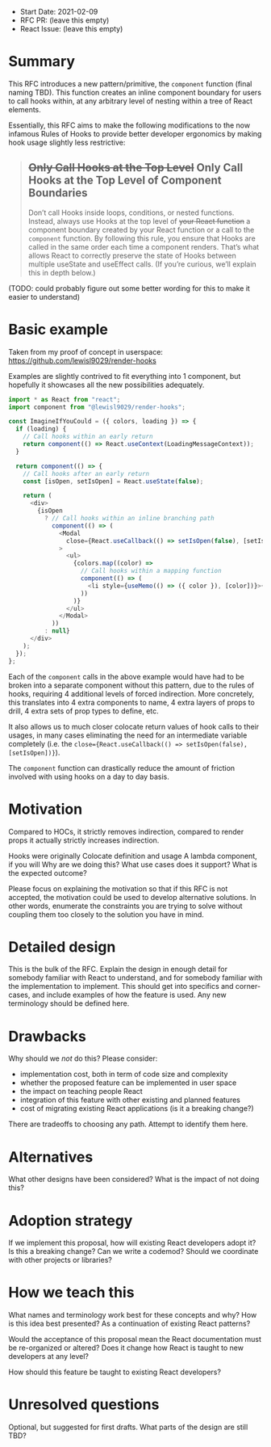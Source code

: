 - Start Date: 2021-02-09
- RFC PR: (leave this empty)
- React Issue: (leave this empty)

# Summary

This RFC introduces a new pattern/primitive, the `component` function (final naming TBD). This function creates an inline component boundary for users to call hooks within, at any arbitrary level of nesting within a tree of React elements.

Essentially, this RFC aims to make the following modifications to the now infamous Rules of Hooks to provide better developer ergonomics by making hook usage slightly less restrictive:

> ## ~~Only Call Hooks at the Top Level~~ Only Call Hooks at the Top Level of Component Boundaries
> 
> Don’t call Hooks inside loops, conditions, or nested functions. Instead, always use Hooks at the top level of ~~your React function~~ a component boundary created by your React function or a call to the `component` function. By following this rule, you ensure that Hooks are called in the same order each time a component renders. That’s what allows React to correctly preserve the state of Hooks between multiple useState and useEffect calls. (If you’re curious, we’ll explain this in depth below.)

(TODO: could probably figure out some better wording for this to make it easier to understand)

# Basic example

Taken from my proof of concept in userspace: https://github.com/lewisl9029/render-hooks

Examples are slightly contrived to fit everything into 1 component, but hopefully it showcases all the new possibilities adequately.

```js
import * as React from "react";
import component from "@lewisl9029/render-hooks";

const ImagineIfYouCould = ({ colors, loading }) => {
  if (loading) {
    // Call hooks within an early return
    return component(() => React.useContext(LoadingMessageContext));
  }

  return component(() => {
    // Call hooks after an early return
    const [isOpen, setIsOpen] = React.useState(false);

    return (
      <div>
        {isOpen
          ? // Call hooks within an inline branching path
            component(() => (
              <Modal
                close={React.useCallback(() => setIsOpen(false), [setIsOpen])}
              >
                <ul>
                  {colors.map((color) =>
                    // Call hooks within a mapping function
                    component(() => (
                      <li style={useMemo(() => ({ color }), [color])}>{color}</li>
                    ))
                  )}
                </ul>
              </Modal>
            ))
          : null}
      </div>
    );
  });
};
```

Each of the `component` calls in the above example would have had to be broken into a separate component without this pattern, due to the rules of hooks, requiring 4 additional levels of forced indirection. More concretely, this translates into 4 extra components to name, 4 extra layers of props to drill, 4 extra sets of prop types to define, etc. 

It also allows us to much closer colocate return values of hook calls to their usages, in many cases eliminating the need for an intermediate variable completely (i.e. the `close={React.useCallback(() => setIsOpen(false), [setIsOpen])}`).

The `component` function can drastically reduce the amount of friction involved with using hooks on a day to day basis.

# Motivation

Compared to HOCs, it strictly removes indirection, compared to render props it actually strictly increases indirection.

Hooks were originally 
Colocate definition and usage
A lambda component, if you will
Why are we doing this? What use cases does it support? What is the expected
outcome?

Please focus on explaining the motivation so that if this RFC is not accepted,
the motivation could be used to develop alternative solutions. In other words,
enumerate the constraints you are trying to solve without coupling them too
closely to the solution you have in mind.

# Detailed design

This is the bulk of the RFC. Explain the design in enough detail for somebody
familiar with React to understand, and for somebody familiar with the
implementation to implement. This should get into specifics and corner-cases,
and include examples of how the feature is used. Any new terminology should be
defined here.

# Drawbacks

Why should we *not* do this? Please consider:

- implementation cost, both in term of code size and complexity
- whether the proposed feature can be implemented in user space
- the impact on teaching people React
- integration of this feature with other existing and planned features
- cost of migrating existing React applications (is it a breaking change?)

There are tradeoffs to choosing any path. Attempt to identify them here.

# Alternatives

What other designs have been considered? What is the impact of not doing this?

# Adoption strategy

If we implement this proposal, how will existing React developers adopt it? Is
this a breaking change? Can we write a codemod? Should we coordinate with
other projects or libraries?

# How we teach this

What names and terminology work best for these concepts and why? How is this
idea best presented? As a continuation of existing React patterns?

Would the acceptance of this proposal mean the React documentation must be
re-organized or altered? Does it change how React is taught to new developers
at any level?

How should this feature be taught to existing React developers?

# Unresolved questions

Optional, but suggested for first drafts. What parts of the design are still
TBD?